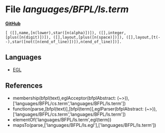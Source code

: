 # File _languages/BFPL/ls.term_
**[GitHub](https://github.com/softlang/yas/blob/master/languages/BFPL/ls.term)**
```
[ ([],name,[n(lower),star([n(alpha)])]), ([],integer,[plus([n(digit)])]), ([],layout,[plus([n(space)])]), ([],layout,[t(--),star([not([n(end_of_line)])]),n(end_of_line)])].
```

## Languages
* [EGL](../languages/EGL.md)

## References
* membership(bfpl(text),eglAcceptor(bfplAbstract: (~>)),['languages/BFPL/cs.term','languages/BFPL/ls.term'])
* function(parse,[bfpl(text)],[bfpl(term)],eglParser(bfplAbstract: (~>)),['languages/BFPL/cs.term','languages/BFPL/ls.term'])
* elementOf('languages/BFPL/ls.term',egl(term))
* mapsTo(parse,['languages/BFPL/ls.egl'],['languages/BFPL/ls.term'])
